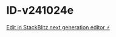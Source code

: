 # ID-v241024e

[Edit in StackBlitz next generation editor ⚡️](https://stackblitz.com/~/github.com/c6ai/ID-v241024e)